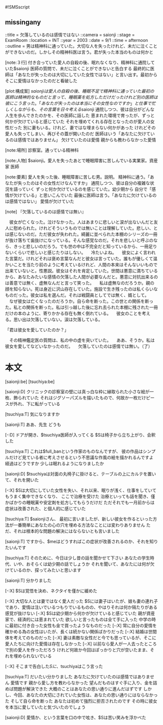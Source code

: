 #!SMSscript

## missingany

::title = 欠落しているのは感情ではない
::camera = saionji
::stage = ExamRoom
::location = INT
::year = 2003
::date = 9/1
::time = afternoon
::outline = 男は精神科に通っていた。大切な人を失ったけれど、未だに泣くことができないのだ。しかしその精神科医は言う。君が失った本当のものは何かと

[note:３行]
付き合っていた愛人の自殺の後、眠れなくなり、精神科に通院していた$saionji
医師の質問で、未だに泣くことができないと告白する
最終的に医師は「あなたが失ったのは大切にしていた女性ではない」と言い出す。最初からそこに愛情はなかったのだと看破した

[plot:構成案]
$saionjiは愛人の自殺の後、睡眠不足で精神科に通っていた
最初の医師は精神的なものだと言って、睡眠薬を処方しただけだった
けれど別の医師は彼にこう言った。「あなたが失ったのは本当にその女性なのですか」と
仕事で忙しくしながらも、その言葉を日々考える$saionji
通院しつつ、彼は自分がどんな人生を歩んできたのかを、その医師に話した
恵まれた環境で育ったが、ずっと何かが欠けていると感じていた
それを埋めてくれる存在となったのが愛人の女性だった
別に妻もいる。けれど、妻ではな埋まらない何かがあった
けれどその愛人も失ってしまい、再びその蓋が開いたのだ
医師はいう「あなたに欠けているのは感情ではありません」
欠けていたのは愛情
親からも教わらなかった愛情

[note:場所]
診察室。通っている精神科

[note:人物]
$saionji。愛人を失ったあとで睡眠障害に苦しんでいる実業家。資産家
医師

[note:要素]
愛人を失った後、睡眠障害に苦しむ男。説明。
精神科に通う。「あなたが失ったのはその女性だけなんですか」
通院しつつ、彼は自分の複雑な状況を語っていく
ずっと何か欠けているのを感じていた。幼少期から
自分で「感情が欠けている」と思いこんでいた
最後に医師は言う。「あなたに欠けているのは感情ではない」
愛情が欠けていた

[note]
『欠落しているのは感情では無い』

　彼女が亡くなった。泣けなかった。人はあまりに悲しいと涙が出ないんだと友人に慰められた。けれどそういうものでは無いことは理解していた。悲しい、とは感じないのだ。ただ彼女が失われた。綺麗に並べられた本棚のシリーズの一冊が抜け落ちて歯抜けになっている。そんな感覚なのだ。それを悲しいと呼ぶのなら、きっと悲しいのだろう。でも世の中は不完全だと知っているから、一冊足りないくらいで悲しいと感じたりはしない。
　冷たいよね。
　彼女によく言われた言葉だ。けれどそれは褒め言葉なんだと彼女は言っていた。誰もが優しくて温かいことを当たり前のように考えているけれど、人間の本来はそんないいもので出来ていないと。性悪説。彼女はそれを肯定していた。世間は悪意に満ちているから、あなたみたいな感情の欠落した人間が必要なんだと。悪意に対抗出来るのは善意では無く、虚無なんだと言って笑った。
　私は虚無なのだろうか。親の顔を知らない。死は身近に沢山存在していた。施設で生き残ったのは私くらいなものだった。彼女は私を選んだ。それは戦闘員としてでは無く、婿として。
　なぜ彼女は亡くなったのだろうか。自ら命を断った。この世との関係を断った。私との関係を断った。私は引っ越した後に忘れ去られた本棚に残された一冊だけの本のように、寄りかかる存在も無く倒れている。
　彼女のことを考える。思い出は欠落していない。涙は欠落している。

「君は彼女を愛していたのか？」

　その精神鑑定医の質問は、私の中の虚を突いていた。
　ああ、そうか。私は彼女を愛してなどいなかったのだ。
　欠落していたのは感情では無い。（了）


# 本文

[saionji:be]
[tsuchiya:be]

[saionji:D]
クリニックの診察室の壁には真っ白な枠に縁取られた小さな絵が一枚、飾られていた
それはジグソーパズルを描いたもので、何故か一枚だけピースが外れ、下に転がっている

[tsuchiya:T]
気になりますか

[saionji:T]
ああ、先生
どうも

[-:D]
ドアが開き、$tsuchiya医師が入ってくる
$Sは椅子から立ち上がり、会釈した

[tsuchiya:T]
これは$full_banという作家のものなんですが、
彼の作品はシンプルだけど見ている者に考えさせるという不思議な作風の絵を描かれるんですよ
経過はどうですか
少しは眠れるようになりましたか

[saionji:D]
$tsuchiyaは対面の丸椅子に掛けると、テーブルの上にカルテを置いて、それを開いた

[-:X]
$Sは大切にしていた女性を失い、それ以来、眠りが浅く、仕事をしていてもうまく集中できなくなり、
ここで治療を受けた
治療といっても話を聞き、僅かばかりの睡眠薬や安定剤を処方してもらうだけだ
ただそれでも一月前からは症状は改善された、と個人的に感じていた

[tsuchiya:T]
$saionjiさん、
最初に言いましたが、新しい彼女を作るといった方法が一番簡単にあなたの心の穴を埋める方法なことには変わりありません
ただ、それは根本的な問題の解決にはならないとも言いました

[saionji:T]
ですから、$meはどうすればこの症状が改善されるのか、それを知りたいんです

[tsuchiya:T]
そのために、今日は少し昔の話を聞かせて下さい
あなたの学生時代、いや、おそらくは幼少期の話でしょうか
それを聞いて、あなたには何が欠けているのか、探ってみたいと思います

[saionji:T]
分かりました

[-:X]
$Sは覚悟を決め、ネクタイを僅かに緩めた

[-:X]
大切な人とは妻ではなく愛人だった
$Sには妻子はいたが、娘も妻の連れ子であり、愛情は注いでいるつもりでいるものの、やはりそれは何か隔たりがある感覚が抜けない
[-:X]
$Sは幼少期から何かが欠けていると感じていた
親が資産家で、経済的には恵まれていた
欲しいと言ったものは全て手に入った
中学の時に最初に付き合った女性も金で買ったようなものだった
[-:X]
常に自分の愛情を確かめる為の女性はいたが、長くは続かない関係ばかりだった
[-:X]
結婚は世間体を考えてのものだった
[-:X]
妻は素敵な女性だと今でも思っているが、そこに愛人たちに向けた愛情は存在しなかった
[-:X]
以前なら愛人が一人去ったところで別の愛人を作っただろう
けれど何故か今回はぽっかりと穴が空いたまま、それを埋められないでいる

[-:X]
そこまで告白した$Sに、$tsuchiyaはこう言った

[tsuchiya:T]
だいたい分かりました
あなたに欠けていたのは感情ではありません
愛情です
親から愛し方を教わらなかった
望んだものはすぐ手に入り、金を詰めば問題が解決できた
大概のことはあなたの思い通りに進んだはずです
しかし、今回、あなたの大切にされていた女性は、あなたの思い通りにはならなかった
そして自ら命を断った
あなたは初めて強烈に拒否されたのです
その時に彼女を本当に愛していたと気づいたのでしょう

[saionji:D]
愛情か、という言葉を口の中で呟き、$Sは苦い笑みを浮かべた


